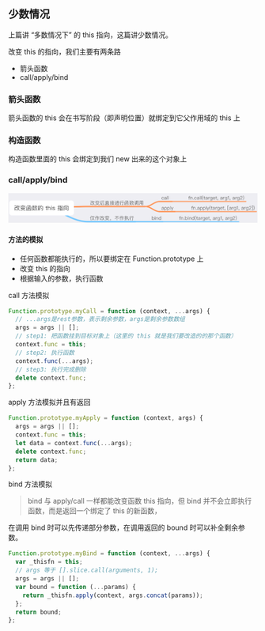 ## 少数情况

上篇讲 “多数情况下” 的 this 指向，这篇讲少数情况。

改变 this 的指向，我们主要有两条路

- 箭头函数
- call/apply/bind

### 箭头函数

箭头函数的 this 会在书写阶段（即声明位置）就绑定到它父作用域的 this 上

### 构造函数

构造函数里面的 this 会绑定到我们 new 出来的这个对象上

### call/apply/bind

![image](assets/6B0F7904-0164-4982-8701-57E6520039B8.png)

#### 方法的模拟

- 任何函数都能执行的，所以要绑定在 Function.prototype 上
- 改变 this 的指向
- 根据输入的参数，执行函数

call 方法模拟

```javascript
Function.prototype.myCall = function (context, ...args) {
  // ...args是rest参数，表示剩余参数，args是剩余参数数组
  args = args || [];
  // step1: 把函数挂到目标对象上（这里的 this 就是我们要改造的的那个函数）
  context.func = this;
  // step2: 执行函数
  context.func(...args);
  // step3: 执行完成删除
  delete context.func;
};
```

apply 方法模拟并且有返回

```javascript
Function.prototype.myApply = function (context, args) {
  args = args || [];
  context.func = this;
  let data = context.func(...args);
  delete context.func;
  return data;
};
```

bind 方法模拟

> bind 与 apply/call 一样都能改变函数 this 指向，但 bind 并不会立即执行函数，而是返回一个绑定了 this 的新函数，

在调用 bind 时可以先传递部分参数，在调用返回的 bound 时可以补全剩余参数。

```js
Function.prototype.myBind = function (context, ...args) {
  var _thisfn = this;
  // args 等于 [].slice.call(arguments, 1);
  args = args || [];
  var bound = function (...params) {
    return _thisfn.apply(context, args.concat(params));
  };
  return bound;
};
```
